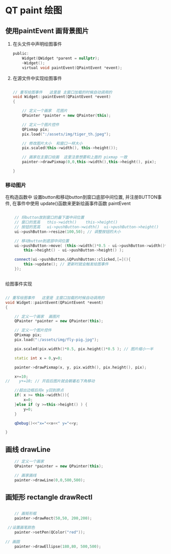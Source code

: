 # QT  paint 绘图



## 使用paintEvent 画背景图片



1. 在头文件中声明绘图事件

   ~~~h
   public:
       Widget(QWidget *parent = nullptr);
       ~Widget();
       virtual void paintEvent(QPaintEvent *event);
   ~~~

   

2. 在源文件中实现绘图事件

   ~~~cpp
   
   // 重写绘图事件   这里是 主窗口加载的时候自动调用的
   void Widget::paintEvent(QPaintEvent *event)
   {
   
       // 定义一个画家  花图片
       QPainter *painter = new QPainter(this);
   
       // 定义一个图片控件
       QPixmap pix;
       pix.load(":/assets/img/tiger_th.jpeg");
   
       // 修改图片大小  和窗口一样大小
       pix.scaled(this->width(), this->height());
   
       // 画家在主窗口绘画  这里注意想要和上面的 pixmap 一致
       painter->drawPixmap(0,0,this->width(),this->height(), pix);
   
   }
   
   ~~~



### 移动图片

在构造函数中 设置button和移动button到窗口底部中间位置, 并注册BUTTON事件,  在事件中使用 update()函数来更新绘画事件函数 paintEvent

~~~cpp

    // 将button放到窗口的最下面中间位置
    // 窗口的宽高   this->width()    this->height()
    // 按钮的宽高   ui->pushButton->width()  ui->pushButton->height()
    ui->pushButton->resize(100,50); // 调整按钮的大小

    // 移动button到底部中间位置
    ui->pushButton->move( (this->width()*0.5 - ui->pushButton->width()*0.5),\
        this->height() - ui->pushButton->height() );

    connect(ui->pushButton,&QPushButton::clicked,[=](){
        this->update(); // 更新时就会触发绘图事件
    });



~~~

绘图事件实现

~~~cpp

// 重写绘图事件   这里是 主窗口加载的时候自动调用的
void Widget::paintEvent(QPaintEvent *event)
{

    // 定义一个画家  画图片
    QPainter *painter = new QPainter(this);

    // 定义一个图片控件
    QPixmap pix;
    pix.load(":/assets/img/fly-pig.jpg");

    pix.scaled(pix.width()*0.5, pix.height()*0.5 ); // 图片缩小一半

    static int x = 0,y=0;

    painter->drawPixmap(x, y, pix.width(), pix.height(), pix);

    x+=10;
//    y+=10; // 开启后图片就会朝着右下角移动

    //超出边框后将x y回到原点
    if( x >= this->width()){
        x=0;
    }else if (y >=this->height() ) {
        y=0;
    }

    qDebug()<<"x="<<x<<" y="<<y;

}

~~~





##  画线 drawLine



```cpp
    // 定义一个画家 
    QPainter *painter = new QPainter(this);

    // 画家画线
    painter->drawLine(0,0,500,500);
```



## 画矩形 rectangle         drawRectl

~~~cpp

    // 画矩形框
    painter->drawRect(50,50, 200,200);

~~~



~~~cpp
 //设置画笔颜色
    painter->setPen(QColor("red"));
 
// 画圆
    painter->drawEllipse(180,80, 500,500);

~~~





